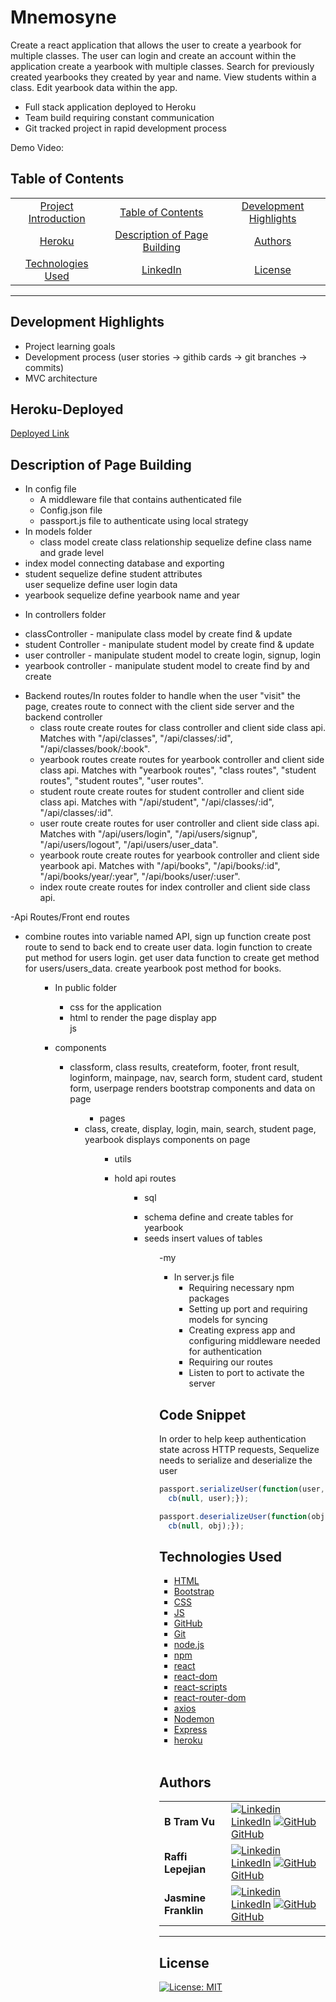 # Mnemosyne

Create a react application that allows the user to create a yearbook for multiple classes. The user can login and create an account within the application create a yearbook with multiple classes. Search for previously created yearbooks they created by year and name. View students within a class. Edit yearbook data within the app.

- Full stack application deployed to Heroku
- Team build requiring constant communication
- Git tracked project in rapid development process


Demo Video:


## Table of Contents

|                                         |                                                               |                                                  |
| :-------------------------------------: | :-----------------------------------------------------------: | :----------------------------------------------: |
|    [Project Introduction](#Yearbok)     |            [Table of Contents](#table-of-contents)            | [Development Highlights](development-highlights) |
|       [Heroku](#heroku-deployed)        | [Description of Page Building](#Description-of-Page-Building) |               [Authors](#authors)                |
| [Technologies Used](#Technologies-Used) |                     [LinkedIn](#LinkedIn)                     |               [License](#License)                |

---

## Development Highlights

- Project learning goals
- Development process (user stories -> githib cards -> git branches -> commits)
- MVC architecture

## Heroku-Deployed

[Deployed Link]()

## Description of Page Building

- In config file
   <ul> 
  <li> A middleware file that contains authenticated file
  <li> Config.json file
  <li> passport.js file to authenticate using local strategy 
  </li>
  </ul>
- In models folder
  <ul> 
  <li> class model create class relationship sequelize define class name and grade level
 <li> index model connecting database and exporting
 <li> student sequelize define student attributes
  </li> user sequelize define user login data
  <li> yearbook sequelize define yearbook name and year 
  </ul>

  - In controllers folder
  <ul> 
  <li> classController - manipulate class model by create find & update
 <li> student Controller - manipulate student model by create find & update
 <li> user controller - manipulate student model to create  login, signup, login
  <li> yearbook controller - manipulate student model to create find by and create
  </ul>

- Backend routes/In routes folder to handle when the user "visit" the page, creates route to connect with the client side server and the backend controller
  <ul> 
  <li> class route create routes for class controller and client side class api. Matches with "/api/classes",  "/api/classes/:id", "/api/classes/book/:book".
  <li>    yearbook routes create routes for yearbook controller and client side class api. Matches with "yearbook routes",  "class routes", "student routes", "student routes", "user routes".
  <li>  student route create routes for student controller and client side class api. Matches with "/api/student",  "/api/classes/:id", "/api/classes/:id".
  <li>  user route create routes for user controller and client side class api. Matches with "/api/users/login",  "/api/users/signup", "/api/users/logout", "/api/users/user_data".
  <li>  yearbook route create routes for yearbook controller and client side yearbook api. Matches with "/api/books",  "/api/books/:id", "/api/books/year/:year", "/api/books/user/:user".
   <li>  index route create routes for index controller and client side class api. 
  </ul>

-Api Routes/Front end routes
<ul>
<li> combine routes into variable named API, sign up function create post route to send to back end to create user data. login function to create put method for users login. get user data function to create get method for users/users_data. create yearbook post method for books. 
<ul>

- In public folder
  <ul> 
  <li> css for the application
  <li> html to render the page display app
  </li> js 
   </ul>

- components
  <ul>
  <li> classform, class results, createform, footer, front result, loginform, mainpage, nav, search form, student card, student form, userpage renders bootstrap components and data on page
  <ul>

  - pages 
<ul>
<li> class, create, display, login, main, search, student page, yearbook displays components on page
<ul>

- utils
<ul>
<li> hold api routes
<ul>

- sql
<ul>
<li> schema define and create tables for yearbook
<li> seeds insert values of tables
<ul>

-my
- In server.js file
   <ul> 
  <li> Requiring necessary npm packages
  <li> Setting up port and requiring models for syncing
  <li> Creating express app and configuring middleware needed for authentication
  <li> Requiring our routes
  <li> Listen to port to activate the server 
  </li>
  </ul>

## Code Snippet



In order to help keep authentication state across HTTP requests, Sequelize needs to serialize and deserialize the user

```Javascript
passport.serializeUser(function(user, cb) {
  cb(null, user);});

passport.deserializeUser(function(obj, cb) {
  cb(null, obj);});
```

## Technologies Used

* [HTML](https://developer.mozilla.org/en-US/docs/Web/HTML)
* [Bootstrap](https://getbootstrap.com/)
* [CSS](https://developer.mozilla.org/en-US/docs/Web/CSS)
* [JS](https://www.javascript.com/)
* [GitHub](https://github.com/)
* [Git](https://git-scm.com/)
* [node.js](https://nodejs.org/en/)
* [npm](https://www.npmjs.com/)
* [react](https://reactjs.org/)
* [react-dom](https://reactjs.org/docs/react-dom.html)
* [react-scripts](https://www.npmjs.com/package/react-scripts)
* [react-router-dom](https://reactrouter.com/web/guides/quick-start)
* [axios](https://www.npmjs.com/package/axios)
* [Nodemon](https://www.npmjs.com/package/nodemon)
* [Express](https://www.npmjs.com/package/express)
* [heroku](https://dashboard.heroku.com/)        

<br>

## Authors

|               |                                                                                                                                                                                                              |
| ------------- | ------------------------------------------------------------------------------------------------------------------------------------------------------------------------------------------------------------ |
| **B Tram Vu** | [![Linkedin](https://i.stack.imgur.com/gVE0j.png) LinkedIn](https://www.linkedin.com/in/b-tram-vu-866250121/) [![GitHub](https://i.stack.imgur.com/tskMh.png) GitHub](https://github.com/vubao2303)          |
| **Raffi Lepejian**     | [![Linkedin](https://i.stack.imgur.com/gVE0j.png) LinkedIn](https://www.linkedin.com/in/jaja-brown-a42261201/) [![GitHub](https://i.stack.imgur.com/tskMh.png) GitHub](https://github.com/jbrown827)         |
| **Jasmine Franklin**   | [![Linkedin](https://i.stack.imgur.com/gVE0j.png) LinkedIn](https://www.linkedin.com/in/ron-arjay-caluag-00b29b182/) [![GitHub](https://i.stack.imgur.com/tskMh.png) GitHub](https://github.com/ArjayCaluag) |


---

## License

[![License: MIT](https://img.shields.io/badge/License-MIT-yellow.svg)](https://opensource.org/licenses/MIT)